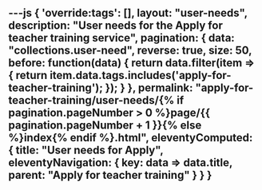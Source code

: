 ---js
{
  'override:tags': [],
  layout: "user-needs",
  description: "User needs for the Apply for teacher training service",
  pagination: {
    data: "collections.user-need",
    reverse: true,
    size: 50,
    before: function(data) {
      return data.filter(item => {
        return item.data.tags.includes('apply-for-teacher-training');
      });
    }
  },
  permalink: "apply-for-teacher-training/user-needs/{% if pagination.pageNumber > 0 %}page/{{ pagination.pageNumber + 1 }}{% else %}index{% endif %}.html",
  eleventyComputed: {
    title: "User needs for Apply",
    eleventyNavigation: {
      key: data => data.title,
      parent: "Apply for teacher training"
    }
  }
}
---
